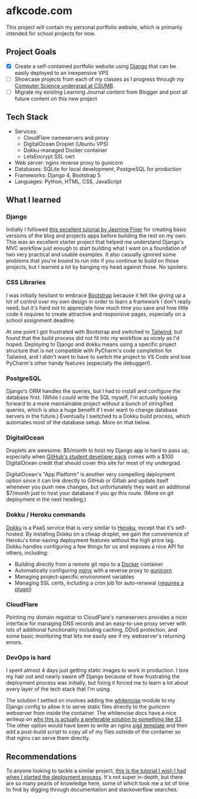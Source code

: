 # afkcode.com
This project will contain my personal portfolio website, which is primarily intended for school projects for now.

## Project Goals
- [x] Create a self-contained portfolio website using [Django](https://www.djangoproject.com/) that can be easily deployed to an inexpensive VPS
- [ ] Showcase projects from each of my classes as I progress through my [Computer Science undergrad at CSUMB](https://csumb.edu/csonline/).
- [ ] Migrate my existing Learning Journal content from Blogger and post all future content on this new project

## Tech Stack
- Services: 
  - CloudFlare nameservers and proxy
  - DigitalOcean Droplet (Ubuntu VPS)
  - Dokku-managed Docker container
  - LetsEncrypt SSL cert
- Web server: nginx reverse proxy to gunicorn
- Databases: SQLite for local development, PostgreSQL for production
- Frameworks: Django 4, Bootstrap 5
- Languages: Python, HTML, CSS, JavaScript


## What I learned 

### Django
Initially I followed [this excellent tutorial by Jasmine Finer](https://realpython.com/get-started-with-django-1/) for creating basic versions of the blog and projects apps before building the rest on my own. This was an excellent starter project that helped me understand Django's MVC workflow just enough to start building what I want on a foundation of two very practical and usable examples. It also casually ignored some problems that you're bound to run into if you continue to build on those projects, but I learned a lot by banging my head against those. No spoilers.
 
### CSS Libraries
I was initially hesitant to embrace [Bootstrap](https://getbootstrap.com/) because it felt like giving up a lot of control over my own design in order to learn a framework I don't really need, but it's hard not to appreciate how much time you save and how little code it requires to create attractive and responsive pages, especially on a school assignment deadline.

At one point I got frustrated with Bootstrap and switched to [Tailwind](https://tailwindcss.com/), but found that the build process did not fit into my workflow as nicely as I'd hoped. Deploying to Django and dokku means using a specific project structure that is not compatible with PyCharm's code completion for Tailwind, and I didn't want to have to switch the project to VS Code and lose PyCharm's other handy features (especially the debugger!).  

### PostgreSQL
Django's ORM handles the queries, but I had to install and configure the database first. (While I *could* write the SQL myself, I'm actually looking forward to a more maintainable project without a bunch of stringified queries, which is also a huge benefit if I ever want to change database servers in the future.)  Eventually I switched to a Dokku build process, which automates most of the database setup. More on that below.

### DigitalOcean
Droplets are awesome. $5/month to host my Django app is hard to pass up, especially when [GitHub's student developer pack](https://education.github.com/pack) comes with a $100 DigitalOcean credit that should cover this site for most of my undergrad.

DigitalOcean's "App Platform" is another very compelling deployment option since it can link directly to GitHub or Gitlab and update itself whenever you push new changes, but unfortunately they want an additional $7/month just to host your database if you go this route. (More on git deployment in the next heading.)

### Dokku / Heroku commands
[Dokku](https://dokku.com/) is a PaaS service that is very similar to [Heroku](https://www.heroku.com/), except that it's self-hosted.  By installing Dokku on a cheap droplet, we gain the convenience of Heroku's time-saving deployment features without the high price tag. Dokku handles configuring a few things for us and exposes a nice API for others, including:
- Building directly from a remote git repo to a [Docker](https://www.docker.com/) container
- Automatically configuring [nginx](https://www.nginx.com/) with a reverse proxy to [gunicorn](https://gunicorn.org/)
- Managing project-specific environment variables
- Managing SSL certs, including a cron job for auto-renewal ([requires a plugin](https://github.com/dokku/dokku-letsencrypt))

### CloudFlare
Pointing my domain registrar to CloudFlare's nameservers provides a nicer interface for managing DNS records and an easy-to-use proxy server with lots of additional functionality including caching, DDoS protection, and some basic monitoring that lets me easily see if my webserver's returning errors.

### DevOps is hard
I spent almost 4 days just getting static images to work in production.  I tore my hair out and nearly swore off Django because of how frustrating the deployment process was initially, but fixing it forced me to learn a lot about every layer of the tech stack that I'm using.

The solution I settled on involves adding the [whitenoise](http://whitenoise.evans.io/en/stable/) module to my Django config to allow it to serve static files directly to the gunicorn webserver from inside the container. The whitenoise docs have a nice writeup on [why this is actually a preferable solution to something like S3](http://whitenoise.evans.io/en/stable/#shouldn-t-i-be-pushing-my-static-files-to-s3-using-something-like-django-storages). The other option would have been to write an nginx [sigil template](https://dokku.com/docs/configuration/nginx/#customizing-the-nginx-configuration) and then add a post-build script to copy all of my files outside of the container so that nginx can serve them directly.

## Recommendations

To anyone looking to tackle a similar project, [this is the tutorial I wish I had when I started the deployment process](https://www.accordbox.com/blog/how-deploy-django-project-dokku/). It's not super in-depth, but there are so many pearls of knowledge here, some of which took me a lot of time to find by digging through documentation and stackoverflow searches.